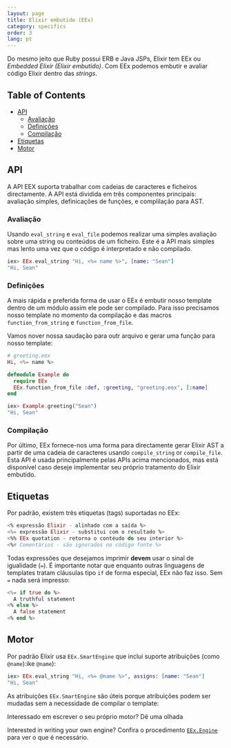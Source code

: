 ```yaml
---
layout: page
title: Elixir embutido (EEx)
category: specifics
order: 3
lang: pt
---
```


Do mesmo jeito que Ruby possui ERB e Java JSPs, Elixir tem EEx ou *Embedded Elixir (Elixir embutido)*. Com EEx podemos embutir e avaliar código Elixir dentro das *strings*.

## Table of Contents

- [API](#API)
	- [Avaliação](#avaliacao)
	- [Definições](#definicoes)
	- [Compilação](#compilacao)
- [Etiquetas](#etiquetas)
- [Motor](#motor)

## API

A API EEX suporta trabalhar com cadeias de caracteres e ficheiros directamente. A API está dividida em três componentes principais: avaliação simples, definicações de funções, e complilação para AST.

### Avaliação

Usando `eval_string` e `eval_file` podemos realizar uma simples avaliação sobre uma string ou conteúdos de um ficheiro. Este é a API mais simples mas lento uma vez que o código é interpretado e não compilado.

```elixir
iex> EEx.eval_string "Hi, <%= name %>", [name: "Sean"]
"Hi, Sean"
```

### Definições

A mais rápida e preferida forma de usar o EEx é embutir nosso template dentro de um módulo assim ele pode ser compilado. Para isso precisamos nosso template no momento da compilação e das macros `function_from_string` e `function_from_file`.

Vamos nover nossa saudação para outr arquivo e gerar uma função para nosso template:

```elixir
# greeting.eex
Hi, <%= name %>

defmodule Example do
  require EEx
  EEx.function_from_file :def, :greeting, "greeting.eex", [:name]
end

iex> Example.greeting("Sean")
"Hi, Sean"
```

### Compilação

Por último, EEx fornece-nos uma forma para directamente gerar Elixir AST a partir de uma cadeia de caracteres usando `compile_string` or `compile_file`. Esta API é usada principalmente pelas APIs acima mencionados, mas está disponível caso deseje implementar seu próprio tratamento do Elixir embutido.

## Etiquetas

Por padrão, existem três etiquetas (tags) suportadas no EEx:

```elixir
<% expressão Elixir - alinhado com a saída %>
<%= expressão Elixir - substitui com o resultado %>
<%% EEx quotation - retorna o contéudo do seu interior %>
<%# Comentários - são ignorados no código fonte %>
```

Todas expressões que desejamos imprimir __devem__ usar o sinal de igualidade (`=`). É importante notar que enquanto outras linguagens de templates tratam cláusulas tipo `if` de forma especial, EEx não faz isso. Sem `=` nada será impresso:

```elixir
<%= if true do %>
  A truthful statement
<% else %>
  A false statement
<% end %>
```

## Motor

Por padrão Elixir usa `EEx.SmartEngine` que inclui suporte atribuições (como `@name`):ike `@name`):

```elixir
iex> EEx.eval_string "Hi, <%= @name %>", assigns: [name: "Sean"]
"Hi, Sean"
```

As atribuições `EEx.SmartEngine` são úteis porque atribuições podem ser mudadas sem a necessidade de compilar o template:

Interessado em escrever o seu próprio motor? Dê uma olhada

Interested in writing your own engine?  Confira o procedimento [`EEx.Engine`](http://elixir-lang.org/docs/v1.2/eex/EEx.Engine.html) para ver o que é necessário.
